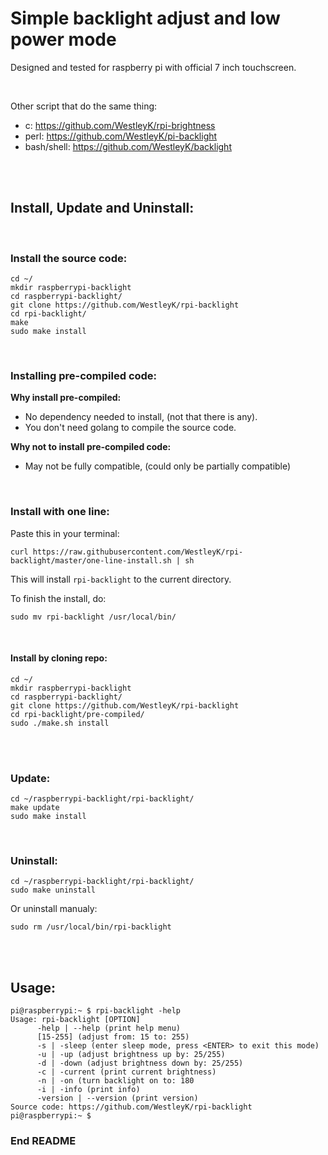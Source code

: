 # Simple backlight adjust and low power mode

Designed and tested for raspberry pi with official 7 inch touchscreen. 

<br>

Other script that do the same thing:
 - c: https://github.com/WestleyK/rpi-brightness
 - perl: https://github.com/WestleyK/pi-backlight
 - bash/shell: https://github.com/WestleyK/backlight

<br>

<br>


## Install, Update and Uninstall:

<br>

### Install the source code:

```
cd ~/
mkdir raspberrypi-backlight
cd raspberrypi-backlight/
git clone https://github.com/WestleyK/rpi-backlight
cd rpi-backlight/
make
sudo make install
```
<br>

### Installing pre-compiled code:

**Why install pre-compiled:**
 - No dependency needed to install, (not that there is any).
 - You don't need golang to compile the source code.

**Why not to install pre-compiled code:**
 - May not be fully compatible, (could only be partially compatible)
<br>

### Install with one line:

Paste this in your terminal:
```
curl https://raw.githubusercontent.com/WestleyK/rpi-backlight/master/one-line-install.sh | sh
```
This will install `rpi-backlight` to the current directory.

To finish the install, do:
```
sudo mv rpi-backlight /usr/local/bin/
```
<br>

#### Install by cloning repo:

```
cd ~/
mkdir raspberrypi-backlight
cd raspberrypi-backlight/
git clone https://github.com/WestleyK/rpi-backlight
cd rpi-backlight/pre-compiled/
sudo ./make.sh install
```

<br>
<br>

### Update:

```
cd ~/raspberrypi-backlight/rpi-backlight/
make update
sudo make install
```
<br>

### Uninstall:

```
cd ~/raspberrypi-backlight/rpi-backlight/
sudo make uninstall
```
Or uninstall manualy:
```
sudo rm /usr/local/bin/rpi-backlight
```

<br>
<br>

## Usage:

```
pi@raspberrypi:~ $ rpi-backlight -help
Usage: rpi-backlight [OPTION]
      -help | --help (print help menu)
      [15-255] (adjust from: 15 to: 255)
      -s | -sleep (enter sleep mode, press <ENTER> to exit this mode)
      -u | -up (adjust brightness up by: 25/255)
      -d | -down (adjust brightness down by: 25/255)
      -c | -current (print current brightness)
      -n | -on (turn backlight on to: 180
      -i | -info (print info)
      -version | --version (print version)
Source code: https://github.com/WestleyK/rpi-backlight
pi@raspberrypi:~ $ 
```


### End README


<br>
<br>



